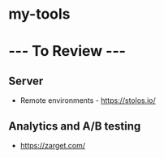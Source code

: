 # my-tools

# --- To Review ---

## Server

- Remote environments - https://stolos.io/

## Analytics and A/B testing

- https://zarget.com/
